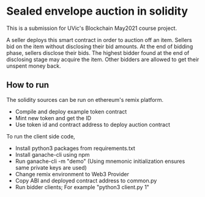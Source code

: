 Sealed envelope auction in solidity
======
This is a submission for UVic's Blockchain May2021 course project.

A seller deploys this smart contract in order to auction off an item. Sellers bid on the item without disclosing their bid amounts. At the end of bidding phase, sellers disclose their bids. The highest bidder found at the end of disclosing stage may acquire the item. Other bidders are allowed to get their unspent money back.

## How to run
The solidity sources can be run on ethereum's remix platform.  
- Compile and deploy example token contract  
- Mint new token and get the ID  
- Use token id and contract address to deploy auction contract

To run the client side code,  
- Install python3 packages from requirements.txt  
- Install ganache-cli using npm  
- Run ganache-cli -m "demo" (Using mnemonic initialization ensures same private keys are used)  
- Change remix environment to Web3 Provider  
- Copy ABI and deployed contract address to common.py  
- Run bidder clients; For example "python3 client.py 1"
